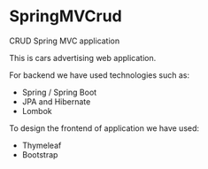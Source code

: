 # SpringMVCrud
CRUD Spring MVC application

This is cars advertising web application. 
 
 For backend we have used technologies such as:
 - Spring / Spring Boot  
 - JPA and Hibernate
 - Lombok


 To design the frontend of application we have used:
 - Thymeleaf
 - Bootstrap
 
  
